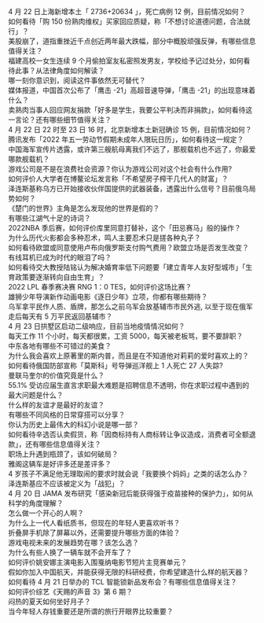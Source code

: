4 月 22 日上海新增本土「 2736+20634 」，死亡病例 12 例，目前情况如何？  
如何看待「购 150 份熟肉维权」买家回应质疑，称「不想讨论道德问题，合法就行」？  
美股崩了，道指重挫近千点创近两年最大跌幅，部分中概股顽强反弹，有哪些信息值得关注？  
福建高校一女生连续 9 个月偷拍室友私密照发男友，学校给予记过处分，如何看待此事？从法律角度如何解读？  
哪一刻你意识到，阅读这件事依然无可替代？  
媒体报道，中国首次公布了「鹰击 -21」高超音速导弹，「鹰击 -21」的出现意味着什么？  
卖熟肉当事人回应网友捐款「好多是学生，我要公平判决而非捐款」，如何看待这一言论？还有哪些细节值得关注？  
4 月 22 日 22 时至 23 日 16 时，北京新增本土新冠确诊 15 例，目前情况如何？  
腾讯发布「2022 年五一劳动节假期未成年人限玩日历」，如何看待这一规定？  
中国海军宣传片透露，或许第三艘航母离我们不远了，那舰载机也不远了，你最爱哪款舰载机？  
游戏公司是不是在浪费社会资源？你认为游戏公司对这个社会有什么作用?  
如何评价人大学者在博鳌论坛发言称「不希望房子榨干几代人的财富」？  
泽连斯基称乌方已开始接收伙伴国提供的武器装备，透露出什么信号？目前俄乌局势如何？  
《楚门的世界》主角是怎么发现他的世界是假的？  
有哪些江湖气十足的诗词？  
2022NBA 季后赛，如何评价库里同意打替补，这个「田忌赛马」般的操作？  
为什么历代火影都会多种忍术，鸣人主要忍术只是搓各种丸子？  
如何看待欧盟或同意使用卢布向俄罗斯支付购气费用？欧盟立场是否发生改变？  
有线耳机已成为时代的眼泪了吗？  
如何看待交大教授陆铭认为解决婚育率低下问题要「建立青年人友好型城市」「生育政策要逐渐转向自由生育」？  
2022 LPL 春季赛决赛 RNG 1：0 TES，如何评价这场比赛？  
雄狮少年导演新作动画电影《逐日少年》立项，你都有哪些期待？  
乌军拿平民作人质、盾牌，那怎么之前乌军会放基辅市市民外逃, 以至于现在俄军走后每天有 5 万平民返回基辅市？  
4 月 23 日拱墅区启动二级响应，目前当地疫情情况如何？  
每天工作 11 个小时，每天都很累，工资 5000，每天被老板骂，要不要辞职？  
中东各地有哪些不可错过的美食？  
为什么我会喜欢上原著里的斯内普，而且是在不知道他对莉莉的爱时喜欢上的？  
如何看待俄国防部宣称「莫斯科」号导弹巡洋舰上 1 人死亡 27 人失踪?  
曼联马奎尔的价值究竟是什么？  
55.1% 受访应届生直言求职最大难题是招聘信息不透明，你在求职过程中遇到的最大问题是什么？  
什么样的友谊才是最好的友谊？  
有哪些不同风格的日常穿搭可以分享？  
你认为历史上最伟大的科幻小说是哪一部？  
如何看待辛选否认卖假货，称「因商标持有人商标转让争议造成，消费者可全额退款」，还有哪些信息值得关注？  
职场上升遇到瓶颈了，该如何破局？  
雅阁这辆车是好评多还是差评多？  
4 岁孩子不满足他无理取闹的要求时就会说「我要换个妈妈」之类的话怎么办？  
泽连斯基应不应该被定义为「战犯」？  
4 月 20 日 JAMA 发布研究「感染新冠后能获得强于疫苗接种的保护力」，如何从科学的角度理解？  
怎么做一个开心的人啊？  
为什么上一代人看纸质书，但现在的年轻人更喜欢听书？  
折叠屏手机除了屏幕以外，还需要提升哪些方面的体验？  
游戏电视未来的发展趋势在哪？该怎么选？  
为什么有些人换了一辆车就不会开车了？  
如何评价姚安娜主演电影入围戛纳电影节短片主竞赛单元？  
假如你加入中国航天，并能获得无限的科研经费，你希望建造什么样的航天器？  
如何看待 4 月 21 日举办的 TCL 智能锁新品发布会？有哪些信息值得关注？  
如何评价综艺《天赐的声音 3》第 6 期？  
闷热的夏天如何坐好月子？  
当今年轻人存钱重要还是所谓的旅行开眼界比较重要？  
